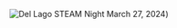 ![Del Lago STEAM Night March 27, 2024](https://github.com/rmthurman/STEM_Night/blob/main/dolphin_coding.png))
